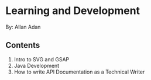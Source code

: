 # Learning and Development 
By: Allan Adan

## Contents
1. Intro to SVG and GSAP
2. Java Development
3. How to write API Documentation as a Technical Writer